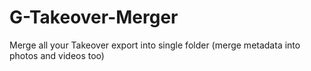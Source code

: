# G-Takeover-Merger
Merge all your Takeover export into single folder (merge metadata into photos and videos too)
